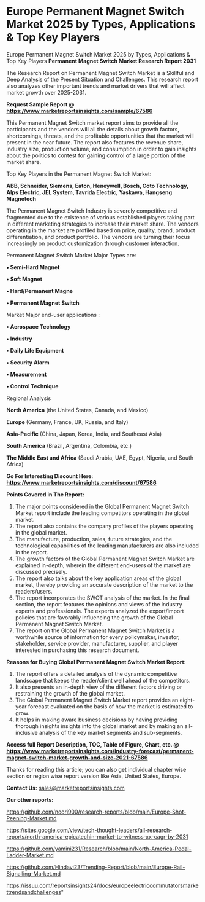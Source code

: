 # Europe Permanent Magnet Switch Market 2025 by Types, Applications & Top Key Players
Europe Permanent Magnet Switch Market 2025 by Types, Applications & Top Key Players
<strong>Permanent Magnet Switch Market Research Report 2031</strong>

The Research Report on Permanent Magnet Switch Market is a Skillful and Deep Analysis of the Present Situation and Challenges. This research report also analyzes other important trends and market drivers that will affect market growth over 2025-2031.

<strong>Request Sample Report @ <a href=https://www.marketreportsinsights.com/sample/67586>https://www.marketreportsinsights.com/sample/67586</a></strong>

This Permanent Magnet Switch market report aims to provide all the participants and the vendors will all the details about growth factors, shortcomings, threats, and the profitable opportunities that the market will present in the near future. The report also features the revenue share, industry size, production volume, and consumption in order to gain insights about the politics to contest for gaining control of a large portion of the market share.

Top Key Players in the Permanent Magnet Switch Market:

<strong>ABB, Schneider, Siemens, Eaton, Heneywell, Bosch, Coto Technology, Alps Electric, JEL System, Tavrida Electric, Yaskawa, Hangseng Magnetech</strong>

The Permanent Magnet Switch Industry is severely competitive and fragmented due to the existence of various established players taking part in different marketing strategies to increase their market share. The vendors operating in the market are profiled based on price, quality, brand, product differentiation, and product portfolio. The vendors are turning their focus increasingly on product customization through customer interaction.

Permanent Magnet Switch Market Major Types are:

<strong>• Semi-Hard Magnet

• Soft Magnet

• Hard/Permanent Magne

• Permanent Magnet Switch</strong>

Market Major end-user applications :

<strong>• Aerospace Technology

• Industry

• Daily Life Equipment

• Security Alarm

• Measurement

• Control Technique</strong>

Regional Analysis

</u><strong><b>North America</b></strong> (the United States, Canada, and Mexico)

<strong><b>Europe </b></strong>(Germany, France, UK, Russia, and Italy)

<strong><b>Asia-Pacific</b></strong> (China, Japan, Korea, India, and Southeast Asia)

<strong><b>South America</b></strong> (Brazil, Argentina, Colombia, etc.)

<strong><b>The Middle East and Africa</b></strong> (Saudi Arabia, UAE, Egypt, Nigeria, and South Africa)

<strong>Go For Interesting Discount Here: <a href=https://www.marketreportsinsights.com/discount/67586>https://www.marketreportsinsights.com/discount/67586</a></strong>

<strong>Points Covered in The Report:</strong>
<ol>
  <li>The major points considered in the Global Permanent Magnet Switch Market report include the leading competitors operating in the global market.</li>
  <li>The report also contains the company profiles of the players operating in the global market.</li>
  <li>The manufacture, production, sales, future strategies, and the technological capabilities of the leading manufacturers are also included in the report.</li>
  <li>The growth factors of the Global Permanent Magnet Switch Market are explained in-depth, wherein the different end-users of the market are discussed precisely.</li>
  <li>The report also talks about the key application areas of the global market, thereby providing an accurate description of the market to the readers/users.</li>
  <li>The report incorporates the SWOT analysis of the market. In the final section, the report features the opinions and views of the industry experts and professionals. The experts analyzed the export/import policies that are favorably influencing the growth of the Global Permanent Magnet Switch Market.</li>
  <li>The report on the Global Permanent Magnet Switch Market is a worthwhile source of information for every policymaker, investor, stakeholder, service provider, manufacturer, supplier, and player interested in purchasing this research document.</li>
</ol>
<strong>Reasons for Buying Global Permanent Magnet Switch Market Report:</strong>

<ol>
  <li>The report offers a detailed analysis of the dynamic competitive landscape that keeps the reader/client well ahead of the competitors.</li>
  <li>It also presents an in-depth view of the different factors driving or restraining the growth of the global market.</li>
  <li>The Global Permanent Magnet Switch Market report provides an eight-year forecast evaluated on the basis of how the market is estimated to grow.</li>
  <li>It helps in making aware business decisions by having providing thorough insights insights into the global market and by making an all-inclusive analysis of the key market segments and sub-segments.</li>
</ol>
<strong>Access full Report Description, TOC, Table of Figure, Chart, etc. @ <a href=https://www.marketreportsinsights.com/industry-forecast/permanent-magnet-switch-market-growth-and-size-2021-67586>https://www.marketreportsinsights.com/industry-forecast/permanent-magnet-switch-market-growth-and-size-2021-67586</a></strong>


Thanks for reading this article; you can also get individual chapter wise section or region wise report version like Asia, United States, Europe.

<strong>Contact Us:</strong>
sales@marketreportsinsights.com

<strong>Our other reports:</strong>

<a href=https://github.com/noori900/research-reports/blob/main/Europe-Shot-Peening-Market.md>https://github.com/noori900/research-reports/blob/main/Europe-Shot-Peening-Market.md</a>

<a href=https://sites.google.com/view/tech-thought-leaders/all-research-reports/north-america-epicatechin-market-to-witness-xx-cagr-by-2031>https://sites.google.com/view/tech-thought-leaders/all-research-reports/north-america-epicatechin-market-to-witness-xx-cagr-by-2031</a>

<a href=https://github.com/yamini231/Research/blob/main/North-America-Pedal-Ladder-Market.md>https://github.com/yamini231/Research/blob/main/North-America-Pedal-Ladder-Market.md</a>

<a href=https://github.com/Hindavi23/Trending-Report/blob/main/Europe-Rail-Signalling-Market.md>https://github.com/Hindavi23/Trending-Report/blob/main/Europe-Rail-Signalling-Market.md</a>

<a href=https://issuu.com/reportsinsights24/docs/europeelectriccommutatorsmarkettrendsandchallenges>https://issuu.com/reportsinsights24/docs/europeelectriccommutatorsmarkettrendsandchallenges</a>"
